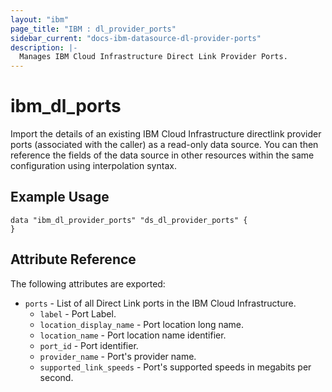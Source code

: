 ```yaml
---
layout: "ibm"
page_title: "IBM : dl_provider_ports"
sidebar_current: "docs-ibm-datasource-dl-provider-ports"
description: |-
  Manages IBM Cloud Infrastructure Direct Link Provider Ports.
---
```


# ibm\_dl_ports

Import the details of an existing IBM Cloud Infrastructure directlink provider ports (associated with the caller) as a read-only data source. You can then reference the fields of the data source in other resources within the same configuration using interpolation syntax.


## Example Usage

```hcl
data "ibm_dl_provider_ports" "ds_dl_provider_ports" {
}
```

## Attribute Reference

The following attributes are exported:

* `ports` - List of all Direct Link ports in the IBM Cloud Infrastructure.
  * `label` - Port Label.
  * `location_display_name` - Port location long name.
  * `location_name` - Port location name identifier.
  * `port_id` - Port identifier.
  * `provider_name` - Port's provider name.
  * `supported_link_speeds` - Port's supported speeds in megabits per second.
  

